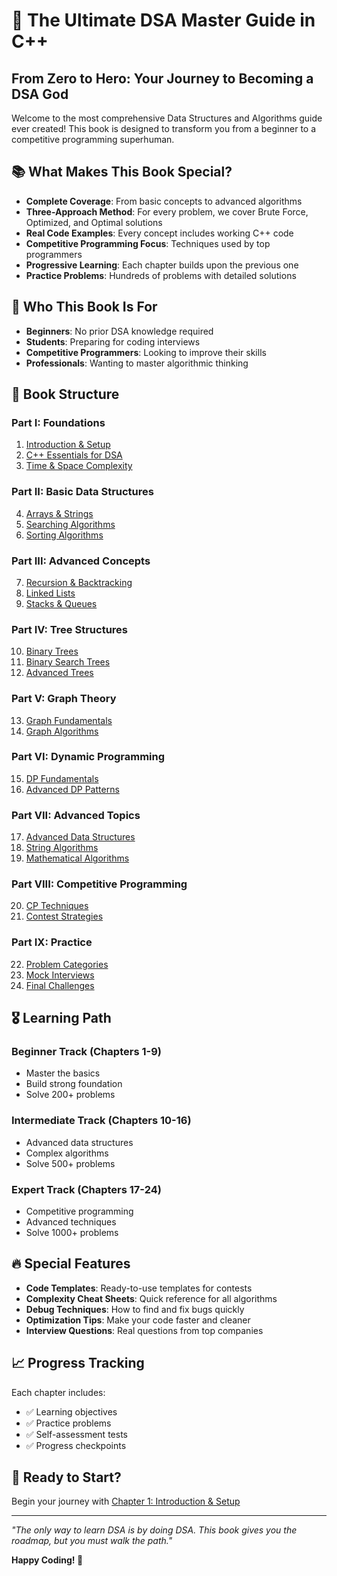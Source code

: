 # 🚀 The Ultimate DSA Master Guide in C++
## From Zero to Hero: Your Journey to Becoming a DSA God

Welcome to the most comprehensive Data Structures and Algorithms guide ever created! This book is designed to transform you from a beginner to a competitive programming superhuman.

## 📚 What Makes This Book Special?

- **Complete Coverage**: From basic concepts to advanced algorithms
- **Three-Approach Method**: For every problem, we cover Brute Force, Optimized, and Optimal solutions
- **Real Code Examples**: Every concept includes working C++ code
- **Competitive Programming Focus**: Techniques used by top programmers
- **Progressive Learning**: Each chapter builds upon the previous one
- **Practice Problems**: Hundreds of problems with detailed solutions

## 🎯 Who This Book Is For

- **Beginners**: No prior DSA knowledge required
- **Students**: Preparing for coding interviews
- **Competitive Programmers**: Looking to improve their skills
- **Professionals**: Wanting to master algorithmic thinking

## 📖 Book Structure

### Part I: Foundations
1. [Introduction & Setup](./01-introduction/README.md)
2. [C++ Essentials for DSA](./02-cpp-essentials/README.md)
3. [Time & Space Complexity](./03-complexity-analysis/README.md)

### Part II: Basic Data Structures
4. [Arrays & Strings](./04-arrays-strings/README.md)
5. [Searching Algorithms](./05-searching/README.md)
6. [Sorting Algorithms](./06-sorting/README.md)

### Part III: Advanced Concepts
7. [Recursion & Backtracking](./07-recursion-backtracking/README.md)
8. [Linked Lists](./08-linked-lists/README.md)
9. [Stacks & Queues](./09-stacks-queues/README.md)

### Part IV: Tree Structures
10. [Binary Trees](./10-binary-trees/README.md)
11. [Binary Search Trees](./11-bst/README.md)
12. [Advanced Trees](./12-advanced-trees/README.md)

### Part V: Graph Theory
13. [Graph Fundamentals](./13-graph-fundamentals/README.md)
14. [Graph Algorithms](./14-graph-algorithms/README.md)

### Part VI: Dynamic Programming
15. [DP Fundamentals](./15-dp-fundamentals/README.md)
16. [Advanced DP Patterns](./16-advanced-dp/README.md)

### Part VII: Advanced Topics
17. [Advanced Data Structures](./17-advanced-ds/README.md)
18. [String Algorithms](./18-string-algorithms/README.md)
19. [Mathematical Algorithms](./19-mathematical/README.md)

### Part VIII: Competitive Programming
20. [CP Techniques](./20-cp-techniques/README.md)
21. [Contest Strategies](./21-contest-strategies/README.md)

### Part IX: Practice
22. [Problem Categories](./22-problem-categories/README.md)
23. [Mock Interviews](./23-mock-interviews/README.md)
24. [Final Challenges](./24-final-challenges/README.md)

## 🎖️ Learning Path

### Beginner Track (Chapters 1-9)
- Master the basics
- Build strong foundation
- Solve 200+ problems

### Intermediate Track (Chapters 10-16)
- Advanced data structures
- Complex algorithms
- Solve 500+ problems

### Expert Track (Chapters 17-24)
- Competitive programming
- Advanced techniques
- Solve 1000+ problems

## 🔥 Special Features

- **Code Templates**: Ready-to-use templates for contests
- **Complexity Cheat Sheets**: Quick reference for all algorithms
- **Debug Techniques**: How to find and fix bugs quickly
- **Optimization Tips**: Make your code faster and cleaner
- **Interview Questions**: Real questions from top companies

## 📈 Progress Tracking

Each chapter includes:
- ✅ Learning objectives
- ✅ Practice problems
- ✅ Self-assessment tests
- ✅ Progress checkpoints

## 🚀 Ready to Start?

Begin your journey with [Chapter 1: Introduction & Setup](./01-introduction/README.md)

---

*"The only way to learn DSA is by doing DSA. This book gives you the roadmap, but you must walk the path."*

**Happy Coding! 🎯**
